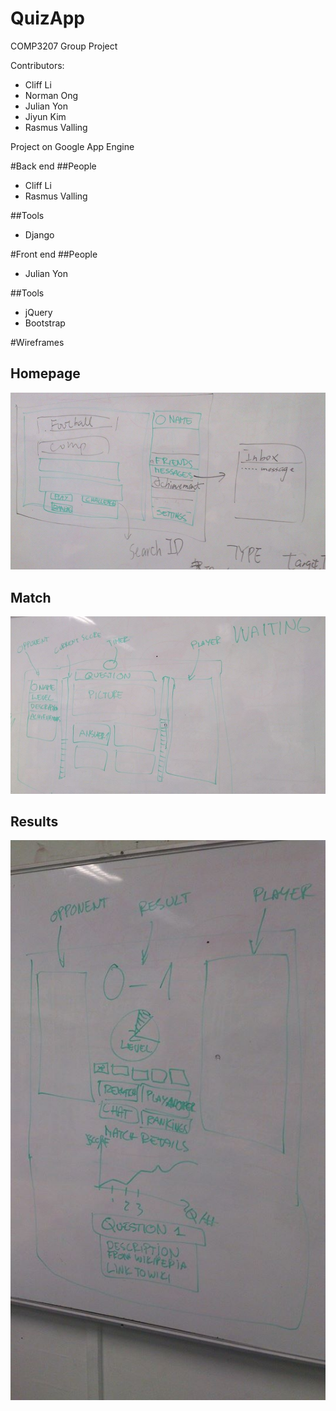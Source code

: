 QuizApp
=======

COMP3207 Group Project

Contributors:
* Cliff Li
* Norman Ong
* Julian Yon
* Jiyun Kim
* Rasmus Valling

Project on Google App Engine

#Back end
##People
* Cliff Li
* Rasmus Valling

##Tools
* Django

#Front end
##People
* Julian Yon

##Tools
* jQuery
* Bootstrap

#Wireframes
## Homepage
![Home](/img/wireframes/home.jpg?raw=true "Home")
## Match
![Match](/img/wireframes/question.jpg?raw=true "Match")
## Results
![Results](/img/wireframes/results.jpg?raw=true "Results")
